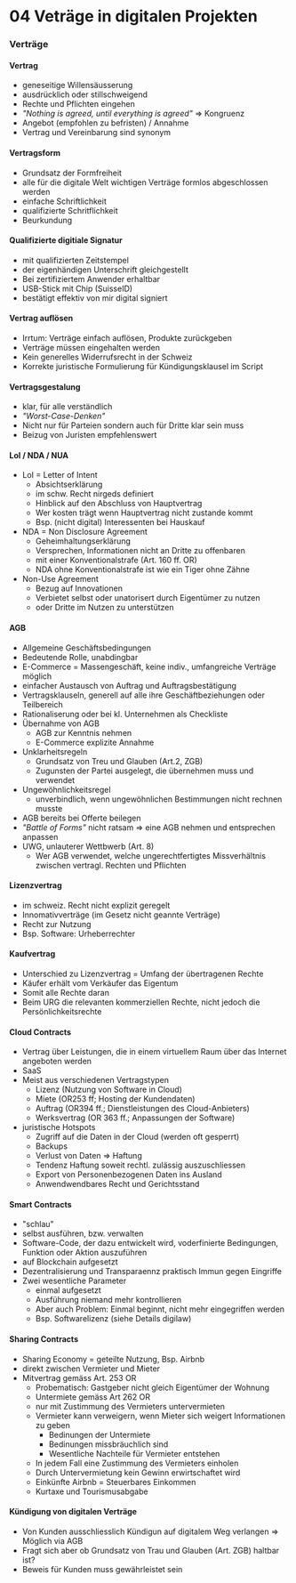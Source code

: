 # 04 Veträge in digitalen Projekten

### Verträge

#### Vertrag

* geneseitige Willensäusserung
* ausdrücklich oder stillschweigend
* Rechte und Pflichten eingehen
* _"Nothing is agreed, until everything is agreed"_ =&gt; Kongruenz
* Angebot \(empfohlen zu befristen\) / Annahme
* Vertrag und Vereinbarung sind synonym

#### Vertragsform

* Grundsatz der Formfreiheit
* alle für die digitale Welt wichtigen Verträge formlos abgeschlossen werden
* einfache Schriftlichkeit
* qualifizierte Schritflichkeit
* Beurkundung

#### Qualifizierte digitiale Signatur

* mit qualifizierten Zeitstempel
* der eigenhändigen Unterschrift gleichgestellt
* Bei zertifiziertem Anwender erhaltbar
* USB-Stick mit Chip \(SuisseID\)
* bestätigt effektiv von mir digital signiert

#### Vertrag auflösen

* Irrtum: Verträge einfach auflösen, Produkte zurückgeben
* Verträge müssen eingehalten werden
* Kein generelles Widerrufsrecht in der Schweiz
* Korrekte juristische Formulierung für Kündigungsklausel im Script

#### Vertragsgestalung

* klar, für alle verständlich
* _"Worst-Case-Denken"_
* Nicht nur für Parteien sondern auch für Dritte klar sein muss
* Beizug von Juristen empfehlenswert

#### LoI / NDA / NUA

* LoI = Letter of Intent
  * Absichtserklärung
  * im schw. Recht nirgeds definiert
  * Hinblick auf den Abschluss von Hauptvertrag
  * Wer kosten trägt wenn Hauptvertrag nicht zustande kommt
  * Bsp. \(nicht digital\) Interessenten bei Hauskauf
* NDA = Non Disclosure Agreement
  * Geheimhaltungserklärung
  * Versprechen, Informationen nicht an Dritte zu offenbaren
  * mit einer Konventionalstrafe \(Art. 160 ff. OR\)
  * NDA ohne Konventionalstrafe ist wie ein Tiger ohne Zähne
* Non-Use Agreement
  * Bezug auf Innovationen
  * Verbietet selbst oder unatorisert durch Eigentümer zu nutzen
  * oder Dritte im Nutzen zu unterstützen

#### AGB

* Allgemeine Geschäftsbedingungen
* Bedeutende Rolle, unabdingbar
* E-Commerce = Massengeschäft, keine indiv., umfangreiche Verträge möglich
* einfacher Austausch von Auftrag und Auftragsbestätigung
* Vertragsklauseln, generell auf alle ihre Geschäftbeziehungen oder Teilbereich
* Rationaliserung oder bei kl. Unternehmen als Checkliste
* Übernahme von AGB
  * AGB zur Kenntnis nehmen
  * E-Commerce explizite Annahme
* Unklarheitsregeln
  * Grundsatz von Treu und Glauben \(Art.2, ZGB\)
  * Zugunsten der Partei ausgelegt, die übernehmen muss und verwendet
* Ungewöhnlichkeitsregel
  * unverbindlich, wenn ungewöhnlichen Bestimmungen nicht rechnen musste
* AGB bereits bei Offerte beilegen
* _"Battle of Forms"_ nicht ratsam =&gt; eine AGB nehmen und entsprechen anpassen
* UWG, unlauterer Wettbwerb \(Art. 8\)
  * Wer AGB verwendet, welche ungerechtfertigtes Missverhältnis zwischen vertragl. Rechten und Pflichten

#### Lizenzvertrag

* im schweiz. Recht nicht explizit geregelt
* Innomativverträge \(im Gesetz nicht geannte Verträge\)
* Recht zur Nutzung
* Bsp. Software: Urheberrechter

#### Kaufvertrag

* Unterschied zu Lizenzvertrag = Umfang der übertragenen Rechte
* Käufer erhält vom Verkäufer das Eigentum
* Somit alle Rechte daran
* Beim URG die relevanten kommerziellen Rechte, nicht jedoch die Persönlichkeitsrechte

#### Cloud Contracts

* Vertrag über Leistungen, die in einem virtuellem Raum über das Internet angeboten werden
* SaaS
* Meist aus verschiedenen Vertragstypen
  * Lizenz \(Nutzung von Software in Cloud\)
  * Miete \(OR253 ff; Hosting der Kundendaten\)
  * Auftrag \(OR394 ff.; Dienstleistungen des Cloud-Anbieters\)
  * Werksvertrag \(OR 363 ff.; Anpassungen der Software\)
* juristische Hotspots
  * Zugriff auf die Daten in der Cloud \(werden oft gesperrt\)
  * Backups
  * Verlust von Daten =&gt; Haftung
  * Tendenz Haftung soweit rechtl. zulässig auszuschliessen
  * Export von Personenbezogenen Daten ins Ausland
  * Anwendwendbares Recht und Gerichtsstand

#### Smart Contracts

* "schlau"
* selbst ausführen, bzw. verwalten
* Software-Code, der dazu entwickelt wird, voderfinierte Bedingungen, Funktion oder Aktion auszuführen
* auf Blockchain aufgesetzt
* Dezentralisierung und Transparaennz praktisch Immun gegen Eingriffe
* Zwei wesentliche Parameter
  * einmal aufgesetzt
  * Ausführung niemand mehr kontrollieren
  * Aber auch Problem: Einmal beginnt, nicht mehr eingegriffen werden
  * Bsp. Softwarelizenz \(siehe Details digilaw\)

#### Sharing Contracts

* Sharing Economy = geteilte Nutzung, Bsp. Airbnb
* direkt zwischen Vermieter und Mieter
* Mitvertrag gemäss Art. 253 OR
  * Probematisch: Gastgeber nicht gleich Eigentümer der Wohnung
  * Untermiete gemäss Art 262 OR
  * nur mit Zustimmung des Vermieters untervermieten
  * Vermieter kann verweigern, wenn Mieter sich weigert Informationen zu geben
    * Bedinungen der Untermiete
    * Bedinungen missbräuchlich sind
    * Wesentliche Nachteile für Vermieter entstehen
  * In jedem Fall eine Zustimmung des Vermieters einholen
  * Durch Untervermietung kein Gewinn erwirtschaftet wird
  * Einkünfte Airbnb = Steuerbares Einkommen
  * Kurtaxe und Tourismusabgabe

#### Kündigung von digitalen Verträge

* Von Kunden ausschliesslich Kündigun auf digitalem Weg verlangen =&gt; Möglich via AGB
* Fragt sich aber ob Grundsatz von Trau und Glauben \(Art. ZGB\) haltbar ist?
* Beweis für Kunden muss gewährleistet sein


